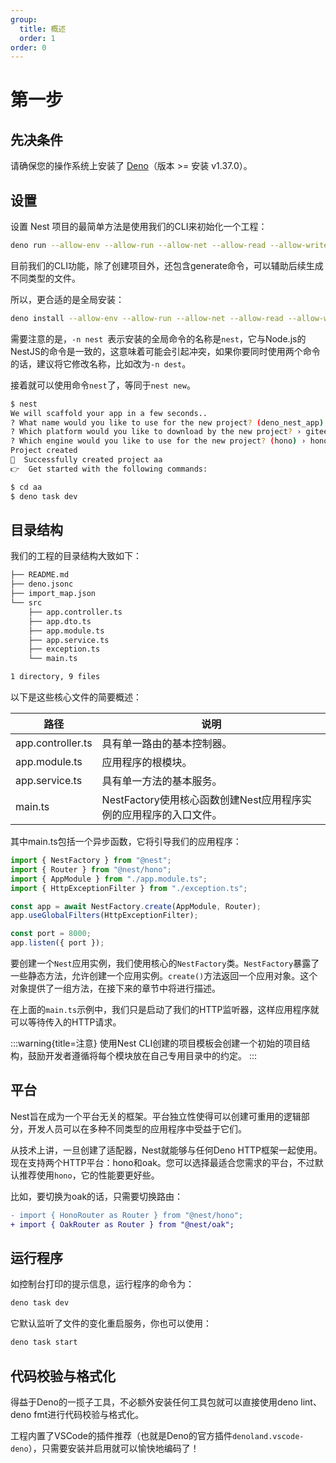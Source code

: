 ```yaml
---
group:
  title: 概述
  order: 1
order: 0
---
```


# 第一步

## 先决条件

请确保您的操作系统上安装了 [Deno](https://deno.com/)（版本 >= 安装 v1.37.0）。

## 设置

设置 Nest 项目的最简单方法是使用我们的CLI来初始化一个工程：

```bash
deno run --allow-env --allow-run --allow-net --allow-read --allow-write --import-map https://deno.land/x/deno_nest@v3.7.0/cli/import_map.json https://deno.land/x/deno_nest@v3.1.5/cli/main.ts
```

目前我们的CLI功能，除了创建项目外，还包含generate命令，可以辅助后续生成不同类型的文件。

所以，更合适的是全局安装：

```bash
deno install --allow-env --allow-run --allow-net --allow-read --allow-write --import-map https://deno.land/x/deno_nest@v3.7.0/cli/import_map.json  -n nest -f https://deno.land/x/deno_nest@v3.1.5/cli/main.ts
```

需要注意的是，`-n nest `表示安装的全局命令的名称是`nest`，它与Node.js的NestJS的命令是一致的，这意味着可能会引起冲突，如果你要同时使用两个命令的话，建议将它修改名称，比如改为`-n dest`。

接着就可以使用命令`nest`了，等同于`nest new`。

```bash
$ nest
We will scaffold your app in a few seconds..
? What name would you like to use for the new project? (deno_nest_app) › aa
? Which platform would you like to download by the new project? › gitee+ssh
? Which engine would you like to use for the new project? (hono) › hono
Project created
🚀  Successfully created project aa
👉  Get started with the following commands:

$ cd aa
$ deno task dev
```

## 目录结构

我们的工程的目录结构大致如下：

```bash
├── README.md
├── deno.jsonc
├── import_map.json
└── src
    ├── app.controller.ts
    ├── app.dto.ts
    ├── app.module.ts
    ├── app.service.ts
    ├── exception.ts
    └── main.ts

1 directory, 9 files
```

以下是这些核心文件的简要概述：

| 路径 | 说明 |
| --- | --- |
| app.controller.ts | 具有单一路由的基本控制器。 |
| app.module.ts | 应用程序的根模块。 |
| app.service.ts | 具有单一方法的基本服务。 |
| main.ts | NestFactory使用核心函数创建Nest应用程序实例的应用程序的入口文件。 |

其中main.ts包括一个异步函数，它将引导我们的应用程序：

```typescript
import { NestFactory } from "@nest";
import { Router } from "@nest/hono";
import { AppModule } from "./app.module.ts";
import { HttpExceptionFilter } from "./exception.ts";

const app = await NestFactory.create(AppModule, Router);
app.useGlobalFilters(HttpExceptionFilter);

const port = 8000;
app.listen({ port });
```

要创建一个`Nest`应用实例，我们使用核心的`NestFactory`类。`NestFactory`暴露了一些静态方法，允许创建一个应用实例。`create()`方法返回一个应用对象。这个对象提供了一组方法，在接下来的章节中将进行描述。

在上面的`main.ts`示例中，我们只是启动了我们的HTTP监听器，这样应用程序就可以等待传入的HTTP请求。

:::warning{title=注意}
使用Nest CLI创建的项目模板会创建一个初始的项目结构，鼓励开发者遵循将每个模块放在自己专用目录中的约定。
:::

## 平台

Nest旨在成为一个平台无关的框架。平台独立性使得可以创建可重用的逻辑部分，开发人员可以在多种不同类型的应用程序中受益于它们。

从技术上讲，一旦创建了适配器，Nest就能够与任何Deno HTTP框架一起使用。现在支持两个HTTP平台：hono和oak。您可以选择最适合您需求的平台，不过默认推荐使用`hono`，它的性能要更好些。

比如，要切换为oak的话，只需要切换路由：

```diff
- import { HonoRouter as Router } from "@nest/hono";
+ import { OakRouter as Router } from "@nest/oak";
```

## 运行程序

如控制台打印的提示信息，运行程序的命令为：

```bash
deno task dev
```

它默认监听了文件的变化重启服务，你也可以使用：

```bash
deno task start
```

## 代码校验与格式化

得益于Deno的一揽子工具，不必额外安装任何工具包就可以直接使用deno lint、deno fmt进行代码校验与格式化。

工程内置了VSCode的插件推荐（也就是Deno的官方插件`denoland.vscode-deno`），只需要安装并启用就可以愉快地编码了！
